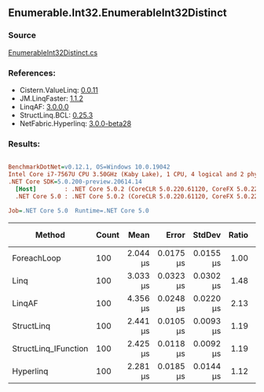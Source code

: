 ﻿## Enumerable.Int32.EnumerableInt32Distinct

### Source
[EnumerableInt32Distinct.cs](../LinqBenchmarks/Enumerable/Int32/EnumerableInt32Distinct.cs)

### References:
- Cistern.ValueLinq: [0.0.11](https://www.nuget.org/packages/Cistern.ValueLinq/0.0.11)
- JM.LinqFaster: [1.1.2](https://www.nuget.org/packages/JM.LinqFaster/1.1.2)
- LinqAF: [3.0.0.0](https://www.nuget.org/packages/LinqAF/3.0.0.0)
- StructLinq.BCL: [0.25.3](https://www.nuget.org/packages/StructLinq.BCL/0.25.3)
- NetFabric.Hyperlinq: [3.0.0-beta28](https://www.nuget.org/packages/NetFabric.Hyperlinq/3.0.0-beta28)

### Results:
``` ini

BenchmarkDotNet=v0.12.1, OS=Windows 10.0.19042
Intel Core i7-7567U CPU 3.50GHz (Kaby Lake), 1 CPU, 4 logical and 2 physical cores
.NET Core SDK=5.0.200-preview.20614.14
  [Host]        : .NET Core 5.0.2 (CoreCLR 5.0.220.61120, CoreFX 5.0.220.61120), X64 RyuJIT
  .NET Core 5.0 : .NET Core 5.0.2 (CoreCLR 5.0.220.61120, CoreFX 5.0.220.61120), X64 RyuJIT

Job=.NET Core 5.0  Runtime=.NET Core 5.0  

```
|               Method | Count |     Mean |     Error |    StdDev | Ratio | RatioSD |  Gen 0 | Gen 1 | Gen 2 | Allocated |
|--------------------- |------ |---------:|----------:|----------:|------:|--------:|-------:|------:|------:|----------:|
|          ForeachLoop |   100 | 2.044 μs | 0.0175 μs | 0.0155 μs |  1.00 |    0.00 | 2.8877 |     - |     - |    6048 B |
|                 Linq |   100 | 3.033 μs | 0.0323 μs | 0.0302 μs |  1.48 |    0.02 | 2.0638 |     - |     - |    4320 B |
|               LinqAF |   100 | 4.356 μs | 0.0248 μs | 0.0220 μs |  2.13 |    0.02 | 2.5024 |     - |     - |    5240 B |
|           StructLinq |   100 | 2.441 μs | 0.0105 μs | 0.0093 μs |  1.19 |    0.01 | 0.0305 |     - |     - |      64 B |
| StructLinq_IFunction |   100 | 2.425 μs | 0.0118 μs | 0.0092 μs |  1.19 |    0.01 | 0.0191 |     - |     - |      40 B |
|            Hyperlinq |   100 | 2.281 μs | 0.0185 μs | 0.0144 μs |  1.12 |    0.01 | 0.0191 |     - |     - |      40 B |
